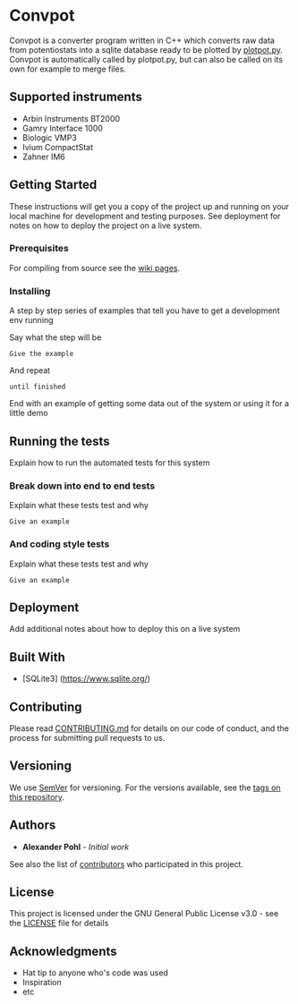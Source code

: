 # Convpot

Convpot is a converter program written in C++ which converts raw data from potentiostats into a sqlite database ready to be plotted by [plotpot.py](https://github.com/ahpohl/plotpot). Convpot is automatically called by plotpot.py, but can also be called on its own for example to merge files.

## Supported instruments

* Arbin Instruments BT2000
* Gamry Interface 1000
* Biologic VMP3
* Ivium CompactStat
* Zahner IM6

## Getting Started

These instructions will get you a copy of the project up and running on your local machine for development and testing purposes. See deployment for notes on how to deploy the project on a live system.

### Prerequisites

For compiling from source see the [wiki pages](https://github.com/ahpohl/convpot/wiki).

### Installing

A step by step series of examples that tell you have to get a development env running

Say what the step will be

```
Give the example
```

And repeat

```
until finished
```

End with an example of getting some data out of the system or using it for a little demo

## Running the tests

Explain how to run the automated tests for this system

### Break down into end to end tests

Explain what these tests test and why

```
Give an example
```

### And coding style tests

Explain what these tests test and why

```
Give an example
```

## Deployment

Add additional notes about how to deploy this on a live system

## Built With

* [SQLite3] (https://www.sqlite.org/)

## Contributing

Please read [CONTRIBUTING.md](https://github.com/ahpohl/convpot/CONTRIBUTING.md) for details on our code of conduct, and the process for submitting pull requests to us.

## Versioning

We use [SemVer](http://semver.org/) for versioning. For the versions available, see the [tags on this repository](https://github.com/your/project/tags). 

## Authors

* **Alexander Pohl** - *Initial work*

See also the list of [contributors](https://github.com/your/project/contributors) who participated in this project.

## License

This project is licensed under the GNU General Public License v3.0 - see the [LICENSE](LICENSE) file for details

## Acknowledgments

* Hat tip to anyone who's code was used
* Inspiration
* etc


